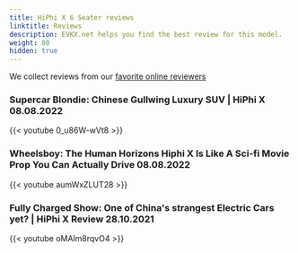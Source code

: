 ```yaml
---
title: HiPhi X 6 Seater reviews
linktitle: Reviews
description: EVKX.net helps you find the best review for this model. 
weight: 80
hidden: true
---
```

<object type="image/svg+xml" data="../modelnavigation.svg"></object>
We collect reviews from our [favorite online reviewers](/guides/evreviewers/)

### Supercar Blondie: Chinese Gullwing Luxury SUV | HiPhi X 08.08.2022

{{< youtube 0_u86W-wVt8 >}}

### Wheelsboy: The Human Horizons Hiphi X Is Like A Sci-fi Movie Prop You Can Actually Drive 08.08.2022

{{< youtube aumWxZLUT28 >}}

### Fully Charged Show: One of China's strangest Electric Cars yet? | HiPhi X Review 28.10.2021

{{< youtube oMAlm8rqvO4 >}}

